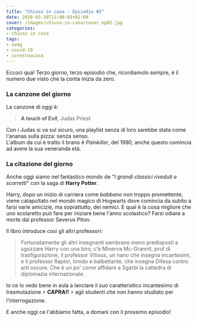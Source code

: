 ```yaml
---
title: "Chiuso in casa - Episodio #2"
date: 2020-03-30T13:00:03+02:00
cover: /images/chiuso-in-casa/cover_ep02.jpg
categories:
- chiuso in casa
tags:
- swag
- covid-19
- iorestoacasa
---
```

Eccoci qua! Terzo giorno, terzo episodio che, ricordiamolo sempre, è il numero due
visto che la conta inizia da zero.

### La canzone del giorno
La canzone di oggi è:

> **A touch of Evil**, Judas Priest

Con i Judas si va sul sicuro, una playlist senza di loro sarebbe stata come
l'ananas sulla pizza: senza senso.  
L'album da cui è tratto il brano è _Painkiller_, del 1990, anche questo comincia ad avere la
sua veneranda età.

### La citazione del giorno
Anche oggi siamo nel fantastico mondo de "_I grandi classici riveduti e scorretti_" con
la saga di **Harry Potter**.

Harry, dopo un inizio di carriera come _babbano_ non troppo promettente, viene catapultato
nel mondo magico di Hogwarts dove comincia da subito a farsi varie amicizie, ma soprattutto,
dei nemici.
E qual è la cosa migliore che uno scolaretto può fare per iniziare bene l'anno scolastico?
Farsi odiare a morte dal professor Severus Piton.

Il libro introduce così gli altri professori:

> Fortunatamente gli altri insegnanti sembrano meno predisposti a sgozzare Harry con
una biro; c'è Minerva Mc-Grannit, prof di trasfigurazione, il professor Vitious, un
nano che insegna incantesimi, e il professor Raptor, timido e balbettante, che insegna
Difesa contro arti oscure. Che è un po' come affidare a Sgarbi la cattedra di diplomazia
internazionale.

Io ce lo vedo bene in aula a lanciare il suo caratteristico incantesimo di trasmutazione ⚡ **CAPRA!!** ⚡
agli studenti che non hanno studiato per l'interrogazione.

E anche oggi ce l'abbiamo fatta, a domani con il prossimo episodio!
